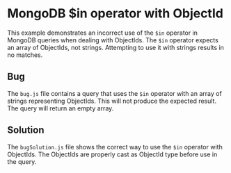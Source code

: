 # MongoDB $in operator with ObjectId
This example demonstrates an incorrect use of the `$in` operator in MongoDB queries when dealing with ObjectIds.  The `$in` operator expects an array of ObjectIds, not strings. Attempting to use it with strings results in no matches.

## Bug
The `bug.js` file contains a query that uses the `$in` operator with an array of strings representing ObjectIds. This will not produce the expected result.  The query will return an empty array.

## Solution
The `bugSolution.js` file shows the correct way to use the `$in` operator with ObjectIds.  The ObjectIds are properly cast as ObjectId type before use in the query.